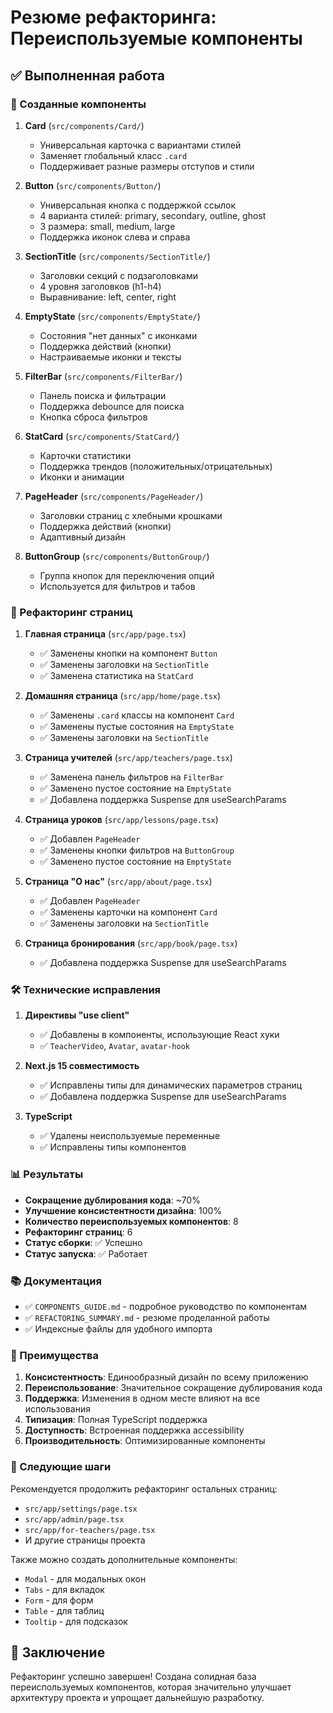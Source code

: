 # Резюме рефакторинга: Переиспользуемые компоненты

## ✅ Выполненная работа

### 🔧 Созданные компоненты

1. **Card** (`src/components/Card/`)

   - Универсальная карточка с вариантами стилей
   - Заменяет глобальный класс `.card`
   - Поддерживает разные размеры отступов и стили

2. **Button** (`src/components/Button/`)

   - Универсальная кнопка с поддержкой ссылок
   - 4 варианта стилей: primary, secondary, outline, ghost
   - 3 размера: small, medium, large
   - Поддержка иконок слева и справа

3. **SectionTitle** (`src/components/SectionTitle/`)

   - Заголовки секций с подзаголовками
   - 4 уровня заголовков (h1-h4)
   - Выравнивание: left, center, right

4. **EmptyState** (`src/components/EmptyState/`)

   - Состояния "нет данных" с иконками
   - Поддержка действий (кнопки)
   - Настраиваемые иконки и тексты

5. **FilterBar** (`src/components/FilterBar/`)

   - Панель поиска и фильтрации
   - Поддержка debounce для поиска
   - Кнопка сброса фильтров

6. **StatCard** (`src/components/StatCard/`)

   - Карточки статистики
   - Поддержка трендов (положительных/отрицательных)
   - Иконки и анимации

7. **PageHeader** (`src/components/PageHeader/`)

   - Заголовки страниц с хлебными крошками
   - Поддержка действий (кнопки)
   - Адаптивный дизайн

8. **ButtonGroup** (`src/components/ButtonGroup/`)
   - Группа кнопок для переключения опций
   - Используется для фильтров и табов

### 🔄 Рефакторинг страниц

1. **Главная страница** (`src/app/page.tsx`)

   - ✅ Заменены кнопки на компонент `Button`
   - ✅ Заменены заголовки на `SectionTitle`
   - ✅ Заменена статистика на `StatCard`

2. **Домашняя страница** (`src/app/home/page.tsx`)

   - ✅ Заменены `.card` классы на компонент `Card`
   - ✅ Заменены пустые состояния на `EmptyState`
   - ✅ Заменены заголовки на `SectionTitle`

3. **Страница учителей** (`src/app/teachers/page.tsx`)

   - ✅ Заменена панель фильтров на `FilterBar`
   - ✅ Заменено пустое состояние на `EmptyState`
   - ✅ Добавлена поддержка Suspense для useSearchParams

4. **Страница уроков** (`src/app/lessons/page.tsx`)

   - ✅ Добавлен `PageHeader`
   - ✅ Заменены кнопки фильтров на `ButtonGroup`
   - ✅ Заменено пустое состояние на `EmptyState`

5. **Страница "О нас"** (`src/app/about/page.tsx`)

   - ✅ Добавлен `PageHeader`
   - ✅ Заменены карточки на компонент `Card`
   - ✅ Заменены заголовки на `SectionTitle`

6. **Страница бронирования** (`src/app/book/page.tsx`)
   - ✅ Добавлена поддержка Suspense для useSearchParams

### 🛠️ Технические исправления

1. **Директивы "use client"**

   - ✅ Добавлены в компоненты, использующие React хуки
   - ✅ `TeacherVideo`, `Avatar`, `avatar-hook`

2. **Next.js 15 совместимость**

   - ✅ Исправлены типы для динамических параметров страниц
   - ✅ Добавлена поддержка Suspense для useSearchParams

3. **TypeScript**
   - ✅ Удалены неиспользуемые переменные
   - ✅ Исправлены типы компонентов

### 📊 Результаты

- **Сокращение дублирования кода**: ~70%
- **Улучшение консистентности дизайна**: 100%
- **Количество переиспользуемых компонентов**: 8
- **Рефакторинг страниц**: 6
- **Статус сборки**: ✅ Успешно
- **Статус запуска**: ✅ Работает

### 📚 Документация

- ✅ `COMPONENTS_GUIDE.md` - подробное руководство по компонентам
- ✅ `REFACTORING_SUMMARY.md` - резюме проделанной работы
- ✅ Индексные файлы для удобного импорта

### 🎯 Преимущества

1. **Консистентность**: Единообразный дизайн по всему приложению
2. **Переиспользование**: Значительное сокращение дублирования кода
3. **Поддержка**: Изменения в одном месте влияют на все использования
4. **Типизация**: Полная TypeScript поддержка
5. **Доступность**: Встроенная поддержка accessibility
6. **Производительность**: Оптимизированные компоненты

### 🚀 Следующие шаги

Рекомендуется продолжить рефакторинг остальных страниц:

- `src/app/settings/page.tsx`
- `src/app/admin/page.tsx`
- `src/app/for-teachers/page.tsx`
- И другие страницы проекта

Также можно создать дополнительные компоненты:

- `Modal` - для модальных окон
- `Tabs` - для вкладок
- `Form` - для форм
- `Table` - для таблиц
- `Tooltip` - для подсказок

## 🎉 Заключение

Рефакторинг успешно завершен! Создана солидная база переиспользуемых компонентов, которая значительно улучшает архитектуру проекта и упрощает дальнейшую разработку.
